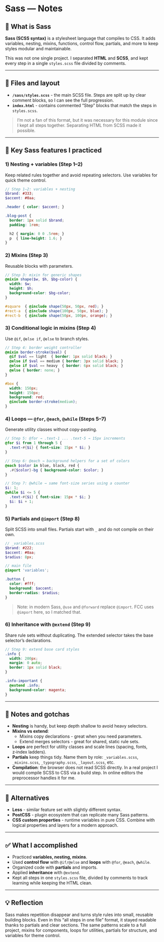 # Sass — Notes

## 🧩 What is Sass
**Sass (SCSS syntax)** is a stylesheet language that compiles to CSS. It adds variables, nesting, mixins, functions, control flow, partials, and more to keep styles modular and maintainable.

This was not one single project. I separated **HTML** and **SCSS**, and kept every step in a single `styles.scss` file divided by comments.

---

## 📁 Files and layout
- **`/sass/styles.scss`** - the main SCSS file. Steps are split up by clear comment blocks, so I can see the full progression.
- **`index.html`** - contains commented “Step” blocks that match the steps in `styles.scss`.

> I’m not a fan of this format, but it was necessary for this module since I kept all steps together. Separating HTML from SCSS made it possible.

---

## 🧠 Key Sass features I practiced

### 1) Nesting + variables (Step 1–2)
Keep related rules together and avoid repeating selectors. Use variables for quick theme control.

```scss
// Step 1–2: variables + nesting
$brand: #333;
$accent: #0aa;

.header { color: $accent; }

.blog-post {
  border: 1px solid $brand;
  padding: 1rem;

  h2 { margin: 0 0 .5rem; }
  p  { line-height: 1.6; }
}
```

### 2) Mixins (Step 3)
Reusable blocks with parameters.

```scss
// Step 3: mixin for generic shapes
@mixin shape($w, $h, $bg-color) {
  width: $w;
  height: $h;
  background-color: $bg-color;
}

#square  { @include shape(50px, 50px, red); }
#rect-a  { @include shape(100px, 50px, blue); }
#rect-b  { @include shape(50px, 100px, orange); }
```

### 3) Conditional logic in mixins (Step 4)
Use `@if`, `@else if`, `@else` to branch styles.

```scss
// Step 4: border weight controller
@mixin border-stroke($val) {
  @if $val == light  { border: 1px solid black; }
  @else if $val == medium { border: 3px solid black; }
  @else if $val == heavy  { border: 6px solid black; }
  @else { border: none; }
}

#box {
  width: 150px;
  height: 150px;
  background: red;
  @include border-stroke(medium);
}
```

### 4) Loops — `@for`, `@each`, `@while` (Steps 5–7)
Generate utility classes without copy‑pasting.

```scss
// Step 5: @for → .text-1 ... .text-5 → 15px increments
@for $i from 1 through 5 {
  .text-#{$i} { font-size: 15px * $i; }
}

// Step 6: @each → background helpers for a set of colors
@each $color in blue, black, red {
  .#{$color}-bg { background-color: $color; }
}

// Step 7: @while → same font-size series using a counter
$i: 1;
@while $i <= 5 {
  .text-#{$i} { font-size: 15px * $i; }
  $i: $i + 1;
}
```

### 5) Partials and `@import` (Step 8)
Split SCSS into small files. Partials start with `_` and do not compile on their own.

```scss
// _variables.scss
$brand: #222;
$accent: #0aa;
$radius: 8px;

// main file
@import 'variables';

.button {
  color: #fff;
  background: $accent;
  border-radius: $radius;
}
```

> Note: in modern Sass, `@use` and `@forward` replace `@import`. FCC uses `@import` here, so I matched that.

### 6) Inheritance with `@extend` (Step 9)
Share rule sets without duplicating. The extended selector takes the base selector’s declarations.

```scss
// Step 9: extend base card styles
.info {
  width: 200px;
  margin: 0 auto;
  border: 1px solid black;
}

.info-important {
  @extend .info;
  background-color: magenta;
}
```

---

## 🧪 Notes and gotchas
- **Nesting** is handy, but keep depth shallow to avoid heavy selectors.
- **Mixins vs extend**:  
  - Mixins copy declarations - great when you need parameters.  
  - Extend merges selectors - great for shared, static rule sets.
- **Loops** are perfect for utility classes and scale lines (spacing, fonts, z‑index ladders).
- **Partials** keep things tidy. Name them by role: `_variables.scss`, `_mixins.scss`, `_typography.scss`, `_layout.scss`, etc.
- **Compilation**: the browser does not read SCSS directly. In a real project I would compile SCSS to CSS via a build step. In online editors the preprocessor handles it for me.

---

## 🔧 Alternatives
- **Less** - similar feature set with slightly different syntax.
- **PostCSS** - plugin ecosystem that can replicate many Sass patterns.
- **CSS custom properties** - runtime variables in pure CSS. Combine with logical properties and layers for a modern approach.

---

## ✅ What I accomplished
- Practiced **variables, nesting, mixins**.
- Used **control flow** with `@if/@else` and **loops** with `@for`, `@each`, `@while`.
- Organized code with **partials** and imports.
- Applied **inheritance** with `@extend`.
- Kept all steps in one `styles.scss` file, divided by comments to track learning while keeping the HTML clean.

---

## 💡 Reflection
Sass makes repetition disappear and turns style rules into small, reusable building blocks. Even in this “all steps in one file” format, it stayed readable thanks to partials and clear sections. The same patterns scale to a full project, mixins for components, loops for utilities, partials for structure, and variables for theme control.

